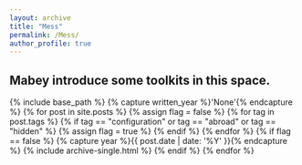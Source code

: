 ```yaml
---
layout: archive
title: "Mess"
permalink: /Mess/
author_profile: true
---
```


## Mabey introduce some toolkits in this space.

{% include base_path %}
{% capture written_year %}'None'{% endcapture %}
{% for post in site.posts %}
  {% assign flag = false %}
  {% for tag in post.tags %}
    {% if tag == "configuration" or tag == "abroad" or tag == "hidden" %}
      {% assign flag = true %}
    {% endif %}
  {% endfor %}
  {% if flag == false %}
    {% capture year %}{{ post.date | date: '%Y' }}{% endcapture %}
    {% include archive-single.html %}
  {% endif %}
{% endfor %}
